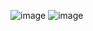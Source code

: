 ![image](https://github.com/harshita-lakhchaura/Codeforces_Practice/assets/96336647/19eb4798-ba2c-4d98-bddd-5aa7e2f4aac9)
![image](https://github.com/harshita-lakhchaura/Codeforces_Practice/assets/96336647/05bfc8c5-0a65-48b7-960e-348f375a3720)
